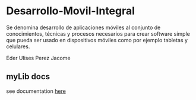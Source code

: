 # Desarrollo-Movil-Integral
Se denomina desarrollo de aplicaciones móviles al conjunto de conocimientos, técnicas y procesos necesarios para crear software simple que pueda ser usado en dispositivos móviles como por ejemplo tabletas y celulares.

Eder Ulises Perez Jacome 
## myLib docs
see documentation [here](boton.rar)


